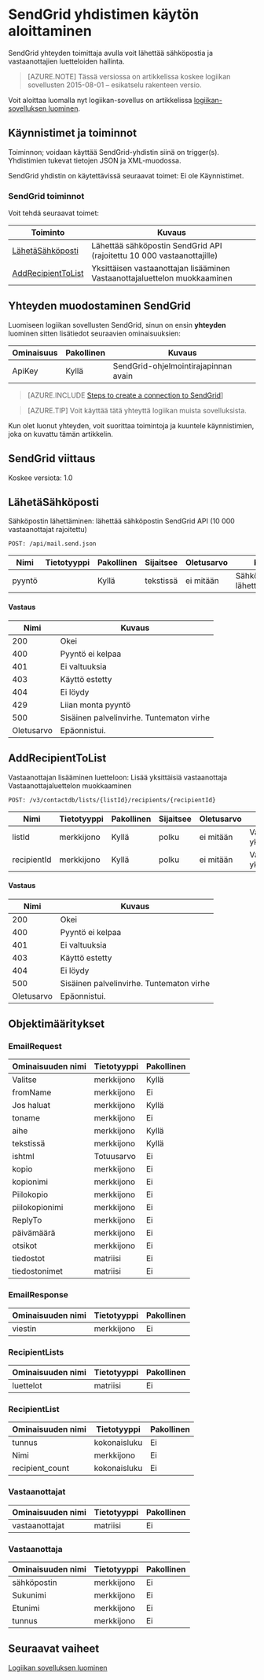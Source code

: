 <properties
pageTitle="SendGrid | Microsoft Azure"
description="Luo logiikan sovelluksia Azure-sovelluksen-palvelun kanssa. SendGrid yhteyden toimittaja avulla voit lähettää sähköpostia ja vastaanottajien luetteloiden hallinta."
services="logic-apps"   
documentationCenter=".net,nodejs,java"  
authors="msftman"   
manager="erikre"    
editor=""
tags="connectors" />

<tags
ms.service="logic-apps"
ms.devlang="multiple"
ms.topic="article"
ms.tgt_pltfrm="na"
ms.workload="integration"
ms.date="08/18/2016"
ms.author="deonhe"/>

# <a name="get-started-with-the-sendgrid-connector"></a>SendGrid yhdistimen käytön aloittaminen

SendGrid yhteyden toimittaja avulla voit lähettää sähköpostia ja vastaanottajien luetteloiden hallinta.

>[AZURE.NOTE] Tässä versiossa on artikkelissa koskee logiikan sovellusten 2015-08-01 – esikatselu rakenteen versio. 

Voit aloittaa luomalla nyt logiikan-sovellus on artikkelissa [logiikan-sovelluksen luominen](../app-service-logic/app-service-logic-create-a-logic-app.md).

## <a name="triggers-and-actions"></a>Käynnistimet ja toiminnot

Toiminnon; voidaan käyttää SendGrid-yhdistin siinä on trigger(s). Yhdistimien tukevat tietojen JSON ja XML-muodossa. 

 SendGrid yhdistin on käytettävissä seuraavat toimet: Ei ole Käynnistimet.

### <a name="sendgrid-actions"></a>SendGrid toiminnot
Voit tehdä seuraavat toimet:

|Toiminto|Kuvaus|
|--- | ---|
|[LähetäSähköposti](connectors-create-api-sendgrid.md#sendemail)|Lähettää sähköpostin SendGrid API (rajoitettu 10 000 vastaanottajille)|
|[AddRecipientToList](connectors-create-api-sendgrid.md#addrecipienttolist)|Yksittäisen vastaanottajan lisääminen Vastaanottajaluettelon muokkaaminen|


## <a name="create-a-connection-to-sendgrid"></a>Yhteyden muodostaminen SendGrid
Luomiseen logiikan sovellusten SendGrid, sinun on ensin **yhteyden** luominen sitten lisätiedot seuraavien ominaisuuksien: 

|Ominaisuus| Pakollinen|Kuvaus|
| ---|---|---|
|ApiKey|Kyllä|SendGrid-ohjelmointirajapinnan avain|
 

>[AZURE.INCLUDE [Steps to create a connection to SendGrid](../../includes/connectors-create-api-sendgrid.md)]

>[AZURE.TIP] Voit käyttää tätä yhteyttä logiikan muista sovelluksista.

Kun olet luonut yhteyden, voit suorittaa toimintoja ja kuuntele käynnistimien, joka on kuvattu tämän artikkelin.

## <a name="reference-for-sendgrid"></a>SendGrid viittaus
Koskee versiota: 1.0

## <a name="sendemail"></a>LähetäSähköposti
Sähköpostin lähettäminen: lähettää sähköpostin SendGrid API (10 000 vastaanottajat rajoitettu) 

```POST: /api/mail.send.json``` 

| Nimi| Tietotyyppi|Pakollinen|Sijaitsee|Oletusarvo|Kuvaus|
| ---|---|---|---|---|---|
|pyyntö| |Kyllä|tekstissä|ei mitään|Sähköpostiviestin lähettäminen|

#### <a name="response"></a>Vastaus

|Nimi|Kuvaus|
|---|---|
|200|Okei|
|400|Pyyntö ei kelpaa|
|401|Ei valtuuksia|
|403|Käyttö estetty|
|404|Ei löydy|
|429|Liian monta pyyntö|
|500|Sisäinen palvelinvirhe. Tuntematon virhe|
|Oletusarvo|Epäonnistui.|


## <a name="addrecipienttolist"></a>AddRecipientToList
Vastaanottajan lisääminen luetteloon: Lisää yksittäisiä vastaanottaja Vastaanottajaluettelon muokkaaminen 

```POST: /v3/contactdb/lists/{listId}/recipients/{recipientId}``` 

| Nimi| Tietotyyppi|Pakollinen|Sijaitsee|Oletusarvo|Kuvaus|
| ---|---|---|---|---|---|
|listId|merkkijono|Kyllä|polku|ei mitään|Vastaanottajaluettelo yksilöivä tunnus|
|recipientId|merkkijono|Kyllä|polku|ei mitään|Vastaanottajan yksilöllinen tunnus|

#### <a name="response"></a>Vastaus

|Nimi|Kuvaus|
|---|---|
|200|Okei|
|400|Pyyntö ei kelpaa|
|401|Ei valtuuksia|
|403|Käyttö estetty|
|404|Ei löydy|
|500|Sisäinen palvelinvirhe. Tuntematon virhe|
|Oletusarvo|Epäonnistui.|


## <a name="object-definitions"></a>Objektimääritykset 

### <a name="emailrequest"></a>EmailRequest


| Ominaisuuden nimi | Tietotyyppi | Pakollinen |
|---|---|---|
|Valitse|merkkijono|Kyllä |
|fromName|merkkijono|Ei |
|Jos haluat|merkkijono|Kyllä |
|toname|merkkijono|Ei |
|aihe|merkkijono|Kyllä |
|tekstissä|merkkijono|Kyllä |
|ishtml|Totuusarvo|Ei |
|kopio|merkkijono|Ei |
|kopionimi|merkkijono|Ei |
|Piilokopio|merkkijono|Ei |
|piilokopionimi|merkkijono|Ei |
|ReplyTo|merkkijono|Ei |
|päivämäärä|merkkijono|Ei |
|otsikot|merkkijono|Ei |
|tiedostot|matriisi|Ei |
|tiedostonimet|matriisi|Ei |



### <a name="emailresponse"></a>EmailResponse


| Ominaisuuden nimi | Tietotyyppi | Pakollinen |
|---|---|---|
|viestin|merkkijono|Ei |



### <a name="recipientlists"></a>RecipientLists


| Ominaisuuden nimi | Tietotyyppi | Pakollinen |
|---|---|---|
|luettelot|matriisi|Ei |



### <a name="recipientlist"></a>RecipientList


| Ominaisuuden nimi | Tietotyyppi | Pakollinen |
|---|---|---|
|tunnus|kokonaisluku|Ei |
|Nimi|merkkijono|Ei |
|recipient_count|kokonaisluku|Ei |



### <a name="recipients"></a>Vastaanottajat


| Ominaisuuden nimi | Tietotyyppi | Pakollinen |
|---|---|---|
|vastaanottajat|matriisi|Ei |



### <a name="recipient"></a>Vastaanottaja


| Ominaisuuden nimi | Tietotyyppi | Pakollinen |
|---|---|---|
|sähköpostin|merkkijono|Ei |
|Sukunimi|merkkijono|Ei |
|Etunimi|merkkijono|Ei |
|tunnus|merkkijono|Ei |


## <a name="next-steps"></a>Seuraavat vaiheet
[Logiikan sovelluksen luominen](../app-service-logic/app-service-logic-create-a-logic-app.md)